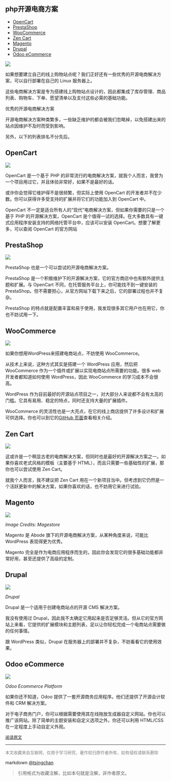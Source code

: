 
php开源电商方案
----

<!-- TOC -->

- [OpenCart](#opencart)
- [PrestaShop](#prestashop)
- [WooCommerce](#woocommerce)
- [Zen Cart](#zen-cart)
- [Magento](#magento)
- [Drupal](#drupal)
- [Odoo eCommerce](#odoo-ecommerce)

<!-- /TOC -->
![](https://mmbiz.qpic.cn/mmbiz_png/W9DqKgFsc69YOSn6ZdS6sWHzFmO4PnAMx89leW4H0vjONaVy6dicV69G3C7S2tfLFibHYCAH1diaEmZuaicicCwm5Pw/640?wx_fmt=png)

如果想要建立自己的线上购物站点呢？我们正好还有一些优秀的开源电商解决方案，可以自行部署在自己的 Linux 服务器上。

这些电商解决方案是专为搭建线上购物站点设计的，因此都集成了库存管理、商品列表、购物车、下单、愿望清单以及支付这些必需的基础功能。


优秀的开源电商解决方案

开源电商解决方案种类繁多，一些缺乏维护的都会被我们忽略掉，以免搭建出来的站点因维护不及时而受到影响。

另外，以下的列表排名不分先后。

## OpenCart

![](https://mmbiz.qpic.cn/mmbiz_jpg/W9DqKgFsc69YOSn6ZdS6sWHzFmO4PnAMnrsoVZEZicxmPIuhicZ7dagiaiaVkOoWXWJq8oMZ6MHJ32LSvQNGXUAJ5Q/640?wx_fmt=jpeg)

OpenCart 是一个基于 PHP 的非常流行的电商解决方案，就我个人而言，我曾为一个项目用过它，并且体验非常好，如果不是最好的话。

或许你会觉得它维护得不是很频繁，但实际上使用 OpenCart 的开发者并不在少数。你可以获得许多受支持的扩展并将它们的功能加入到 OpenCart 中。

OpenCart 不一定是适合所有人的“现代”电商解决方案，但如果你需要的只是一个基于 PHP 的开源解决方案，OpenCart 是个值得一试的选择。在大多数具有一键式应用程序安装支持的网络托管平台中，应该可以安装 OpenCart。想要了解更多，可以查阅 OpenCart 的官方网站

## PrestaShop

![](https://mmbiz.qpic.cn/mmbiz_jpg/W9DqKgFsc69YOSn6ZdS6sWHzFmO4PnAMviaiasxFAR4pTeYghcI5TOF6DViaxxTeqJAe9uSvp4eyGqA9D3WBNOXVA/640?wx_fmt=jpeg)

PrestaShop 也是一个可以尝试的开源电商解决方案。

PrestaShop 是一个积极维护下的开源解决方案，它的官方商店中也有额外提供主题和扩展。与 OpenCart 不同，在托管服务平台上，你可能找不到一键安装的 PrestaShop。但不需要担心，从官方网站下载下来之后，它的部署过程也并不复杂。

PrestaShop 的特点就是配置丰富和易于使用，我发现很多其它用户也在用它，你也不妨试用一下。

## WooCommerce

![](https://mmbiz.qpic.cn/mmbiz_jpg/W9DqKgFsc69YOSn6ZdS6sWHzFmO4PnAMKa2jxqaoQibQHb0bnfC5kJAtEz5U72JibWtYQpC4Tyh63CgSWXvXlEiaA/640?wx_fmt=jpeg)

如果你想用WordPress来搭建电商站点，不妨使用 WooCommerce。

从技术上来说，这种方式其实是搭建一个 WordPress 应用，然后把 WooCommerce 作为一个插件或扩展以实现电商站点所需要的功能。很多 web 开发者都知道如何使用 WordPress，因此 WooCommerce 的学习成本不会很高。

WordPress 作为目前最好的开源站点项目之一，对大部分人来说都不会有太高的门槛。它具有易用、稳定的特点，同时还支持大量的扩展插件。

WooCommerce 的灵活性也是一大亮点，在它的线上商店提供了许多设计和扩展可供选择。你也可以到它的[GitHub 页面](https://github.com/woocommerce/woocommerce)查看相关介绍。

## Zen Cart

![](https://mmbiz.qpic.cn/mmbiz_jpg/W9DqKgFsc69YOSn6ZdS6sWHzFmO4PnAM8vibq87phcUWoTmyD3rUjnQImgjEwQk8RdCHpHrGce9e18ibbLUVMlMw/640?wx_fmt=jpeg)

这或许是一个稍显古老的电商解决方案，但同时也是最好的开源解决方案之一。如果你喜欢老式风格的模板（主要基于 HTML），而且只需要一些基础性的扩展，那你也可以尝试使用 Zen Cart。

就我个人而言，我不建议把 Zen Cart 用在一个新项目当中。但考虑到它仍然是一个活跃更新中的解决方案，如果你喜欢的话，也不妨用它来进行试验。

## Magento

![](https://mmbiz.qpic.cn/mmbiz_jpg/W9DqKgFsc69YOSn6ZdS6sWHzFmO4PnAMFou7f60ykfNXnoI3eQu2ticz6vLpTb4hlIDlrFsXAvVHakxrrpkM1Og/640?wx_fmt=jpeg)

*Image Credits: Magestore*

Magento 是 Abode 旗下的开源电商解决方案，从某种角度来说，可能比 WordPress 表现得更为优秀。

Magento 完全是作为电商应用程序而生的，因此你会发现它的很多基础功能都非常好用，甚至还提供了高级的定制。

## Drupal

![](https://mmbiz.qpic.cn/mmbiz_png/W9DqKgFsc69YOSn6ZdS6sWHzFmO4PnAMx5GYkbaCtMkKCydZibtjGNHCJuWfib4qauVjVIUA5ZrY2gUiaTPazYyXA/640?wx_fmt=png)

*Drupal*

Drupal 是一个适用于创建电商站点的开源 CMS 解决方案。

我没有使用过 Drupal，因此我不太确定它用起来是否足够灵活。但从它的官方网站上来看，它提供的扩展模块和主题列表，足以让你轻松完成一个电商站点需要做的任何事情。

跟 WordPress 类似，Drupal 在服务器上的部署并不复杂，不妨看看它的使用效果。

## Odoo eCommerce

![](https://mmbiz.qpic.cn/mmbiz_jpg/W9DqKgFsc69YOSn6ZdS6sWHzFmO4PnAMvOfegicFXFO5cJfibNK9uAXoibVsGGqFnY1kyMTFFPnIMKTzmNtprNZXg/640?wx_fmt=jpeg)

*Odoo Ecommerce Platform*

如果你还不知道，Odoo 提供了一套开源商务应用程序。他们还提供了开源会计软件和 CRM 解决方案。

对于电子商务门户，你可以根据需要使用其在线拖放生成器自定义网站。你也可以推广该网站。除了简单的主题安装和自定义选项之外，你还可以利用 HTML/CSS 在一定程度上手动自定义外观。


<font size=2 color=grey>[阅读原文](https://mp.weixin.qq.com/s?__biz=MjM5NjQ4MjYwMQ==&mid=2664616286&idx=1&sn=459f6769db692b0d2bfa07520be73782&chksm=bdceea188ab9630eaef7a8fc01dd4437331574efb4d24a661da8266e66a3aeced65ceb7384d7&mpshare=1&scene=1&srcid=&sharer_sharetime=1581486402904&sharer_shareid=8eab7256cf30724a327bfde7a7d55ea9&key=f0e5b32222e59dc5246435a10d28d86a05e0faf9681d8d2367fc403c53c8625cfd65e6a771614aea958f3e3919a2544a3f9222837f01749241997d55c4d376f7e692a19960d7235c8697d777bb641530&ascene=1&uin=MTM0MzcxNjQyMQ%3D%3D&devicetype=Windows+10&version=62080079&lang=zh_CN&exportkey=AWgPXP5O4vfxAJ3mTYxrw8k%3D&pass_ticket=F72UXuvpitg8KlJwzXtQlGUqXECYIbv6Z62VHHzPkQyJba%2BdK8YQilvj601cBFt8)</font>


----
<font size=2 color='grey'>本文收藏来自互联网，仅用于学习研究，著作权归原作者所有，如有侵权请联系删除</font>

markdown [@tsingchan](https://github.com/tsingchan) 

> 引用格式为收藏注解，比如本句就是注解，非作者原文。
